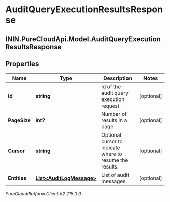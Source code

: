 # AuditQueryExecutionResultsResponse

## ININ.PureCloudApi.Model.AuditQueryExecutionResultsResponse

## Properties

|Name | Type | Description | Notes|
|------------ | ------------- | ------------- | -------------|
| **Id** | **string** | Id of the audit query execution request. | [optional] |
| **PageSize** | **int?** | Number of results in a page. | [optional] |
| **Cursor** | **string** | Optional cursor to indicate where to resume the results. | [optional] |
| **Entities** | [**List&lt;AuditLogMessage&gt;**](AuditLogMessage) | List of audit messages. | [optional] |



_PureCloudPlatform.Client.V2 218.0.0_
